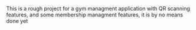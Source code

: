 <p>This is a rough project for a gym managment application with QR scanning features, and some membership managment features, it is by no means done yet</p>
